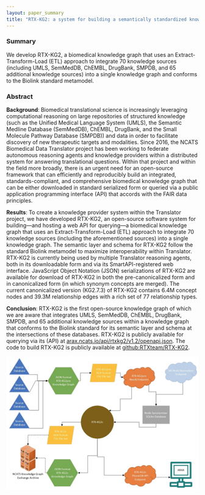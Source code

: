 ```yaml
---
layout: paper_summary
title: "RTX-KG2: a system for building a semantically standardized knowledge graph for translational biomedicine"
---
```


### Summary
We develop RTX-KG2, a biomedical knowledge graph that uses an Extract-Transform-Load (ETL) approach to integrate 70 knowledge sources (including UMLS, SemMedDB, ChEMBL, DrugBank, SMPDB, and 65 additional knowledge sources) into a single knowledge graph and conforms to the Biolink standard metamodel.

### Abstract
__Background__: Biomedical translational science is increasingly leveraging computational reasoning
on large repositories of structured knowledge (such as the Unified Medical Language System
(UMLS), the Semantic Medline Database (SemMedDB), ChEMBL, DrugBank, and the Small
Molecule Pathway Database (SMPDB)) and data in order to facilitate discovery of new
therapeutic targets and modalities. Since 2016, the NCATS Biomedical Data Translator project
has been working to federate autonomous reasoning agents and knowledge providers within a
distributed system for answering translational questions. Within that project and within the field
more broadly, there is an urgent need for an open-source framework that can efficiently and
reproducibly build an integrated, standards-compliant, and comprehensive biomedical knowledge
graph that can be either downloaded in standard serialized form or queried via a public
application programming interface (API) that accords with the FAIR data principles.

__Results__: To create a knowledge provider system within the Translator project, we have developed
RTX-KG2, an open-source software system for building—and hosting a web API for querying—a
biomedical knowledge graph that uses an Extract-Transform-Load (ETL) approach to integrate
70 knowledge sources (including the aforementioned sources) into a single knowledge graph. The
semantic layer and schema for RTX-KG2 follow the standard Biolink metamodel to maximize
interoperability within Translator. RTX-KG2 is currently being used by multiple Translator
reasoning agents, both in its downloadable form and via its SmartAPI-registered web interface.
JavaScript Object Notation (JSON) serializations of RTX-KG2 are available for download of
RTX-KG2 in both the pre-canonicalized form and in canonicalized form (in which synonym
concepts are merged). The current canonicalized version (KG2.7.3) of RTX-KG2 contains 6.4M
concept nodes and 39.3M relationship edges with a rich set of 77 relationship types.

__Conclusion__: RTX-KG2 is the first open-source knowledge graph of which we are aware that
integrates UMLS, SemMedDB, ChEMBL, DrugBank, SMPDB, and 65 additional knowledge
sources within a knowledge graph that conforms to the Biolink standard for its semantic layer and
schema at the intersections of these databases. RTX-KG2 is publicly available for querying via its
(API) at [arax.ncats.io/api/rtxkg2/v1.2/openapi.json](arax.ncats.io/api/rtxkg2/v1.2/openapi.json). The code to build RTX-KG2 is publicly
available at [github:RTXteam/RTX-KG2](github:RTXteam/RTX-KG2).

<img src="../../images/publication/rxiv_RTX_KG2.png" />


